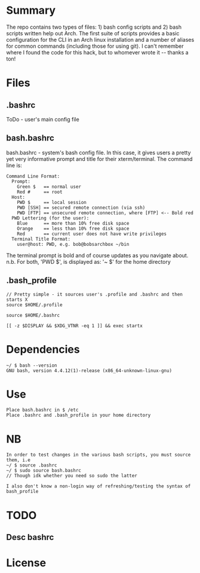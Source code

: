 # Summary

  The repo contains two types of files: 1) bash config scripts and 2) bash scripts written help out Arch.
  The first suite of scripts provides a basic configuration for the CLI in an Arch linux installation and a number of aliases for common commands (including those for using git).
  I can't remember where I found the code for this hack, but to whomever wrote it -- thanks a ton!

# Files

## .bashrc
ToDo - user's main config file

## bash.bashrc
bash.bashrc - system's bash config file.  In this case, it gives users a pretty yet very informative prompt and title for their xterm/terminal. The command line is:
```
Command Line Format:
  Prompt:
    Green $   == normal user
    Red #     == root
  Host:
    PWD $     == local session
    PWD [SSH] == secured remote connection (via ssh)
    PWD [FTP] == unsecured remote connection, where [FTP] <-- Bold red
  PWD Lettering (for the user):
    Blue      == more than 10% free disk space
    Orange    == less than 10% free disk space
    Red       == current user does not have write privileges
  Terminal Title Format:
    user@host: PWD, e.g. bob@bobsarchbox ~/bin
```
The terminal prompt is bold and of course updates as you navigate about.  
n.b. For both, 'PWD $', is displayed as:  '~ $'  for the home directory

## .bash_profile
```
// Pretty simple - it sources user's .profile and .bashrc and then starts X
source $HOME/.profile

source $HOME/.bashrc

[[ -z $DISPLAY && $XDG_VTNR -eq 1 ]] && exec startx
```

# Dependencies

```
~/ $ bash --version
GNU bash, version 4.4.12(1)-release (x86_64-unknown-linux-gnu)
```

# Use

```
Place bash.bashrc in $ /etc
Place .bashrc and .bash_profile in your home directory
```
# NB
```
In order to test changes in the various bash scripts, you must source them, i.e
~/ $ source .bashrc
~/ $ sudo source bash.bashrc
// Though idk whether you need so sudo the latter

I also don't know a non-login way of refreshing/testing the syntax of bash_profile
```

# TODO
## Desc bashrc


# License
